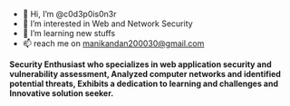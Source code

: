 - 👋 Hi, I’m @c0d3p0is0n3r
- 👀 I’m interested in Web and Network Security
- 🌱 I’m learning new stuffs
- 📫 reach me on manikandan200030@gmail.com

**Security Enthusiast who specializes in web application security and vulnerability assessment,
Analyzed computer networks and identified potential threats, Exhibits a dedication to learning
and challenges and Innovative solution seeker.**
